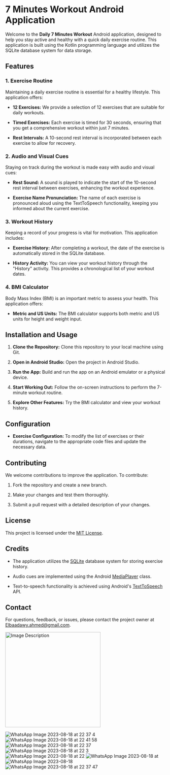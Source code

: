 # 7 Minutes Workout Android Application

Welcome to the **Daily 7 Minutes Workout** Android application, designed to help you stay active and healthy with a quick daily exercise routine. This application is built using the Kotlin programming language and utilizes the SQLite database system for data storage.

## Features

### 1. Exercise Routine

Maintaining a daily exercise routine is essential for a healthy lifestyle. This application offers:

- **12 Exercises:** We provide a selection of 12 exercises that are suitable for daily workouts.

- **Timed Exercises:** Each exercise is timed for 30 seconds, ensuring that you get a comprehensive workout within just 7 minutes.

- **Rest Intervals:** A 10-second rest interval is incorporated between each exercise to allow for recovery.

### 2. Audio and Visual Cues

Staying on track during the workout is made easy with audio and visual cues:

- **Rest Sound:** A sound is played to indicate the start of the 10-second rest interval between exercises, enhancing the workout experience.

- **Exercise Name Pronunciation:** The name of each exercise is pronounced aloud using the TextToSpeech functionality, keeping you informed about the current exercise.

### 3. Workout History

Keeping a record of your progress is vital for motivation. This application includes:

- **Exercise History:** After completing a workout, the date of the exercise is automatically stored in the SQLite database.

- **History Activity:** You can view your workout history through the "History" activity. This provides a chronological list of your workout dates.

### 4. BMI Calculator

Body Mass Index (BMI) is an important metric to assess your health. This application offers:

- **Metric and US Units:** The BMI calculator supports both metric and US units for height and weight input.

## Installation and Usage

1. **Clone the Repository:** Clone this repository to your local machine using Git.

2. **Open in Android Studio:** Open the project in Android Studio.

3. **Run the App:** Build and run the app on an Android emulator or a physical device.

4. **Start Working Out:** Follow the on-screen instructions to perform the 7-minute workout routine.

5. **Explore Other Features:** Try the BMI calculator and view your workout history.

## Configuration

- **Exercise Configuration:** To modify the list of exercises or their durations, navigate to the appropriate code files and update the necessary data.

## Contributing

We welcome contributions to improve the application. To contribute:

1. Fork the repository and create a new branch.

2. Make your changes and test them thoroughly.

3. Submit a pull request with a detailed description of your changes.

## License

This project is licensed under the [MIT License](LICENSE).

## Credits

- The application utilizes the [SQLite](https://developer.android.com/training/data-storage/sqlite) database system for storing exercise history.

- Audio cues are implemented using the Android [MediaPlayer](https://developer.android.com/guide/topics/media/mediaplayer) class.

- Text-to-speech functionality is achieved using Android's [TextToSpeech](https://developer.android.com/reference/android/speech/tts/TextToSpeech) API.

## Contact

For questions, feedback, or issues, please contact the project owner at [Elbaadawy.ahmed@gmail.com](mailto:Elbaadawy.ahmed@gmail.com).

<img src="WhatsApp Image 2023-08-18 at 22 37 4](https://github.com/Ahmed55714/7Minutes-Workout/assets/76036752/5cac6f5f-7496-4fa9-ba8f-420118b193f6" alt="Image Description" width="300"/>


![WhatsApp Image 2023-08-18 at 22 37 4](https://github.com/Ahmed55714/7Minutes-Workout/assets/76036752/5cac6f5f-7496-4fa9-ba8f-420118b193f6)
![WhatsApp Image 2023-08-18 at 22 41 58](https://github.com/Ahmed55714/7Minutes-Workout/assets/76036752/d9a3a3c3-fb29-479c-87a8-683ad6c97312)
![WhatsApp Image 2023-08-18 at 22 37](https://github.com/Ahmed55714/7Minutes-Workout/assets/76036752/9aa5a091-4a6b-4150-b786-ef468d0fbd9d)
![WhatsApp Image 2023-08-18 at 22 3](https://github.com/Ahmed55714/7Minutes-Workout/assets/76036752/66a9838b-28d0-44a4-ab29-5856947b0194)
![WhatsApp Image 2023-08-18 at 22](https://github.com/Ahmed55714/7Minutes-Workout/assets/76036752/77ddf617-9568-484a-acb2-333cd545561f)
![WhatsApp Image 2023-08-18 at ](https://github.com/Ahmed55714/7Minutes-Workout/assets/76036752/8c23f887-b4e7-48f3-baa2-2f454f856b24)
![WhatsApp Image 2023-08-18](https://github.com/Ahmed55714/7Minutes-Workout/assets/76036752/29b60699-ddbe-4a5f-8d02-86b48c9cc866)
![WhatsApp Image 2023-08-18 at 22 37 47](https://github.com/Ahmed55714/7Minutes-Workout/assets/76036752/ca787b74-fd80-471d-84ea-2de8822a52a2)
